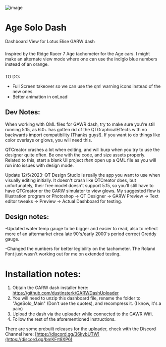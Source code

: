 ![image](https://github.com/tbeaulieu/AgeSoloDash/assets/3193399/e786e192-4da3-41f3-be3c-4625f467a6c1)

# Age Solo Dash

Dashboard View for Lotus Elise GARW dash

###

Inspired by the Ridge Racer 7 Age tachometer for the Age cars. I might make an alternate view mode where one can use the indiglo blue numbers instead of an orange. 

###

TO DO:

- Full Screen takeover so we can use the qml warning icons instead of the new ones. 
- Better animation in onLoad

## Dev Notes:

When working with QML files for GAWR dash, try to make sure you're still running 5.15, as 6.0+ has gotten rid of the QTGraphicalEffects with no backwards import compatibility (Thanks guys!). If you want to do things like color overlays or glows, you will need this.

QTCreator crashes a lot when editing, and will burp when you try to use the designer quite often. Be one with the code, and size assets properly. Related to this, start a blank UI project _then_ open up a QML file as you will run into issues with design mode.

Update 12/5/2023: QT Design Studio is really the app you want to use when visually editing initially. It doesn't crash like QTCreator does, but unfortunately, their free model doesn't support 5.15, so you'll still have to have QTCreator or the GARW simulator to view glows. My suggested flow is Illustration program or Photoshop -> QT Designer -> GARW Preview -> Text editor tweaks -> Preview -> Actual Dashboard for testing.

## Design notes:

-Updated water temp gauge to be bigger and easier to read, also to reflect more of an aftermarket circa late 90's/early 2000's period correct Greddy gauge.

-Changed the numbers for better legibility on the tachometer. The Roland Font just wasn't working out for me on extended testing.

# Installation notes:

1) Obtain the GARW dash installer here: https://github.com/dustinsterk/GARWDashUploader
2) You will need to unzip this dashboard file, rename the folder to "AgeSolo_Main" (Don't use the quotes), and recompress it. (I know, it's a pain)
3) Upload the dash via the uploader while connected to the GAWR Wifi.
4) Follow the rest of the aforementioned instructions.

There are some prebuilt releases for the uploader, check with the Discord Channel here: [https://discord.gg/36kybUTW](https://discord.gg/bmKFrt8XP6)

